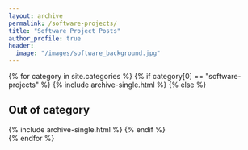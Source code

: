 ```yaml
---
layout: archive
permalink: /software-projects/
title: "Software Project Posts"
author_profile: true
header:
  image: "/images/software_background.jpg"
---
```

{% for category in site.categories %}
  {% if category[0] == "software-projects"  %}
    {% include archive-single.html %}
  {% else %}
    <h2>Out of category</h2>
    {% include archive-single.html %}
  {% endif %}  
{% endfor %}
